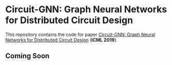# Circuit-GNN: Graph Neural Networks for Distributed Circuit Design

This repository contains the code for paper [Circuit-GNN: Graph Neural Networks for Distributed Circuit Design](http://circuit-gnn.csail.mit.edu/) (__ICML 2019__).

## Coming Soon
<!-- ## Citation
If you our work is useful for your research, please cite [our paper](http://people.csail.mit.edu/hehaodele/projects/ICML2019-CircuitGNN/paper.pdf):
```
@inproceedings{yang2019menet,
  title={ME-Net: Towards Effective Adversarial Robustness with Matrix Estimation},
  author={Yang, Yuzhe and Zhang, Guo and Katabi, Dina and Xu, Zhi},
  booktitle={Proceedings of the 36th International Conference on Machine Learning, {ICML} 2019},
  year={2019},
  url={https://arxiv.org/abs/1905.11971},
}
```
 -->